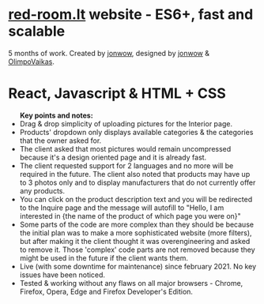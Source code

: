 # <a href="https://red-room.lt/EN/">red-room.lt</a> website - ES6+, fast and scalable

<p>5 months of work. Created by <a href="https://github.com/jonwow">jonwow</a>, designed by <a href="https://github.com/jonwow">jonwow</a> & <a href="https://github.com/OlimpoVaikas">OlimpoVaikas</a>.</p>

<h1>React, Javascript & HTML + CSS</h1>

<ul>
  <strong>Key points and notes:</strong>
  <li>Drag & drop simplicity of uploading pictures for the Interior page.</li>
  <li>Products' dropdown only displays available categories & the categories that the owner asked for.</li>
<li>The client asked that most pictures would remain uncompressed because it's a design oriented page and it is already fast.</li>
  <li>The client requested support for 2 languages and no more will be required in the future. The client also noted that products may have up to 3 photos only and to display manufacturers that do not currently offer any products.</li>

  <li>You can click on the product description text and you will be redirected to the Inquire page and the message will autofill to "Hello, I am interested in {the name of the product of which page you were on}"</li>
    <li>Some parts of the code are more complex than they should be because the initial plan was to make a more sophisticated website (more filters), but after making it the client thought it was overengineering and asked to remove it. Those 'complex' code parts are not removed because they might be used in the future if the client wants them.</li>  
  <li>Live (with some downtime for maintenance) since february 2021. No key issues have been noticed.</li>
  <li>Tested & working without any flaws on all major browsers - Chrome, Firefox, Opera, Edge and Firefox Developer's Edition.</li>
</ul>
